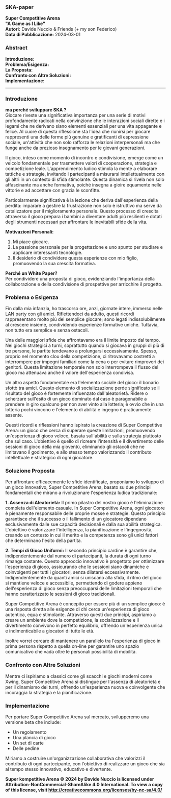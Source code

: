 ### SKA-paper

**Super Competitive Arena**   
**"A Game as I Like"**   
**Autori:** Davide Nuccio & Friends (+ my son Federico)  
**Data di Pubblicazione:** 2024-03-01  

### Abstract

**Introduzione:**    
**Problema/Esigenza:**   
**La Proposta:**  
**Confronto con Altre Soluzioni:**  
**Implementazione:** 

---

### Introduzione

**ma perché sviluppare SKA ?**  
Giocare riveste una significativa importanza per una serie di motivi profondamente radicati nella convinzione che le interazioni sociali dirette e i legami che ne derivano siano elementi essenziali per una vita appagante e felice. Al cuore di questa riflessione sta l'idea che riunirsi per giocare rappresenti una delle forme più genuine e gratificanti di espressione sociale, un'attività che non solo rafforza le relazioni interpersonali ma che funge anche da prezioso insegnamento per le giovani generazioni.

Il gioco, inteso come momento di incontro e condivisione, emerge come un veicolo fondamentale per trasmettere valori di cooperazione, strategia e competizione leale. L'apprendimento ludico stimola la mente a elaborare tattiche e strategie, invitando i partecipanti a misurarsi intellettualmente con gli altri in un contesto di sfida stimolante. Questa dinamica si rivela non solo affascinante ma anche formativa, poiché insegna a gioire equamente nelle vittorie e ad accettare con grazia le sconfitte.

Particolarmente significativa è la lezione che deriva dall'esperienza della perdita: imparare a gestire la frustrazione non solo è istruttivo ma serve da catalizzatore per il miglioramento personale. Questo processo di crescita attraverso il gioco prepara i bambini a diventare adulti più resilienti e dotati degli strumenti necessari per affrontare le inevitabili sfide della vita.

**Motivazioni Personali:**   
1. Mi piace giocare.   
2. La passione personale per la progettazione e uno spunto per studiare e applicare interessanti tecnologie.  
3. Il desiderio di condividere questa esperienze con mio figlio, promuovendo la sua crescita formativa.

**Perché un White Paper?**  
Per condividere una proposta di gioco, evidenziando l'importanza della collaborazione e della condivisione di prospettive per arricchire il progetto.

### Problema o Esigenza

Fin dalla mia infanzia, ho trascorso ore, anzi, giornate intere, immerso nelle LAN party con gli amici. Riflettendoci da adulto, questi ricordi rappresentano molto più del semplice giocare; sono legati indissolubilmente al crescere insieme, condividendo esperienze formative uniche. Tuttavia, non tutto era semplice e senza ostacoli.

Una delle maggiori sfide che affrontavamo era il limite imposto dal tempo. Nei giochi strategici a turni, soprattutto quando si giocava in gruppi di più di tre persone, le partite tendevano a prolungarsi eccessivamente. Spesso, proprio nel momento clou della competizione, ci ritrovavamo costretti a interrompere per impegni familiari come la cena o per evitare rimproveri dei genitori. Questa limitazione temporale non solo interrompeva il flusso del gioco ma attenuava anche il valore dell'esperienza condivisa.

Un altro aspetto fondamentale era l'elemento sociale del gioco: il bonario sfottò tra amici. Questo elemento di socializzazione perde significato se il risultato del gioco è fortemente influenzato dall'aleatorietà. Ridere o scherzare sull'esito di un gioco dominato dal caso è paragonabile a prendere in giro qualcuno per non aver vinto alla lotteria; è ovvio che in una lotteria pochi vincono e l'elemento di abilità e ingegno è praticamente assente. 

Questi ricordi e riflessioni hanno ispirato la creazione di Super Competitive Arena: un gioco che cerca di superare queste limitazioni, promuovendo un'esperienza di gioco veloce, basata sull'abilità e sulla strategia piuttosto che sul caso. L'obiettivo è quello di ricreare l'intensità e il divertimento delle sessioni di gioco della mia gioventù, eliminando gli ostacoli che ne limitavano il godimento, e allo stesso tempo valorizzando il contributo intellettuale e strategico di ogni giocatore.

### Soluzione Proposta
Per affrontare efficacemente le sfide identificate, proponiamo lo sviluppo di un gioco innovativo, Super Competitive Arena, basato su due principi fondamentali che mirano a rivoluzionare l'esperienza ludica tradizionale:

**1. Assenza di Aleatorietà:** Il primo pilastro del nostro gioco è l'eliminazione completa dell'elemento casuale. In Super Competitive Arena, ogni giocatore è pienamente responsabile delle proprie mosse e strategie. Questo principio garantisce che il successo o il fallimento di un giocatore dipendano esclusivamente dalle sue capacità decisionali e dalla sua abilità strategica. L'obiettivo è valorizzare l'intelligenza, la pianificazione e l'ingegnosità, creando un contesto in cui il merito e la competenza sono gli unici fattori che determinano l'esito della partita.

**2. Tempi di Gioco Uniformi:** Il secondo principio cardine è garantire che, indipendentemente dal numero di partecipanti, la durata di ogni turno rimanga costante. Questo approccio innovativo è progettato per ottimizzare l'esperienza di gioco, assicurando che le sessioni siano dinamiche e coinvolgenti per tutti i giocatori, senza dilatarsi eccessivamente. Indipendentemente da quanti amici si uniscano alla sfida, il ritmo del gioco si mantiene veloce e accessibile, permettendo di godere appieno dell'esperienza di gioco senza preoccuparsi delle limitazioni temporali che hanno caratterizzato le sessioni di gioco tradizionali.

Super Competitive Arena è concepito per essere più di un semplice gioco: è una risposta diretta alle esigenze di chi cerca un'esperienza di gioco autentica, equa e stimolante. Attraverso questi due principi, aspiriamo a creare un ambiente dove la competizione, la socializzazione e il divertimento convivono in perfetto equilibrio, offrendo un'esperienza unica e indimenticabile a giocatori di tutte le età.

Inoltre vorrei cercare di mantenere un parallelo tra l'esperienza di gioco in prima persona rispetto a quella on-line per garantire uno spazio comunicativo che vada oltre le personali possibilità di mobilità.

### Confronto con Altre Soluzioni
Mentre ci ispiriamo a classici come gli scacchi e giochi moderni come Xwing, Super Competitive Arena si distingue per l'assenza di aleatorietà e per il dinamismo dei turni, offrendo un'esperienza nuova e coinvolgente che incoraggia la strategia e la pianificazione.

### Implementazione
Per portare Super Competitive Arena sul mercato, svilupperemo una versione beta che include:
- Un regolamento
- Una plancia di gioco
- Un set di carte
- Delle pedine

Miriamo a costruire un'organizzazione collaborativa che valorizzi il contributo di ogni partecipante, con l'obiettivo di realizzare un gioco che sia al tempo stesso innovativo, educativo e divertente.




**Super kompetitive Arena © 2024 by Davide Nuccio is licensed under Attribution-NonCommercial-ShareAlike 4.0 International. To view a copy of this license, visit http://creativecommons.org/licenses/by-nc-sa/4.0/**
